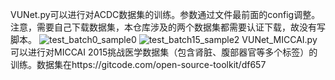 VUNet.py可以进行对ACDC数据集的训练。参数通过文件最前面的config调整。注意，需要自己下载数据集，本仓库涉及的两个数据集都需要认证下载，故没有写脚本。
![test_batch0_sample0](https://github.com/user-attachments/assets/a5331809-57b1-4683-87a0-9118536dfe6f)
![test_batch15_sample2](https://github.com/user-attachments/assets/cc33e15a-7702-4df7-a3fd-2825f282b0fd)
VUNet_MICCAI.py可以进行对MICCAI 2015挑战医学数据集（包含肾脏、腹部器官等多个标签）的训练。数据集在https://gitcode.com/open-source-toolkit/df657
